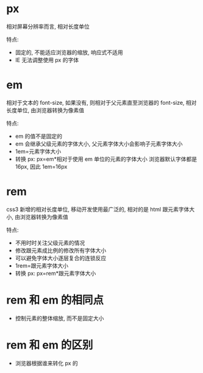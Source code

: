 # px

相对屏幕分辨率而言, 相对长度单位

特点:

- 固定的, 不能适应浏览器的缩放, 响应式不适用
- IE 无法调整使用 px 的字体

# em

相对于文本的 font-size, 如果没有, 则相对于父元素直至浏览器的 font-size, 相对长度单位, 由浏览器转换为像素值

特点:

- em 的值不是固定的
- em 会继承父级元素的字体大小, 父元素字体大小会影响子元素字体大小
- 1em=元素字体大小
- 转换 px: px=em\*相对于使用 em 单位的元素的字体大小
  浏览器默认字体都是 16px, 因此 1em=16px

# rem

css3 新增的相对长度单位, 移动开发使用最广泛的, 相对的是 html 跟元素字体大小, 由浏览器转换为像素值

特点:

- 不用时时关注父级元素的情况
- 修改跟元素成比例的修改所有字体大小
- 可以避免字体大小逐层复合的连锁反应
- 1rem=跟元素字体大小
- 转换 px: px=rem\*跟元素字体大小

# rem 和 em 的相同点

- 控制元素的整体缩放, 而不是固定大小

# rem 和 em 的区别

- 浏览器根据谁来转化 px 的
